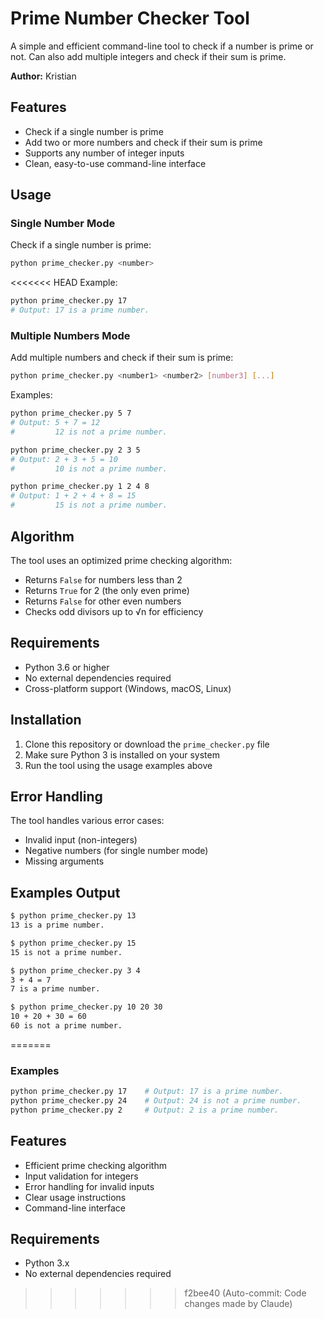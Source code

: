 # Prime Number Checker Tool

A simple and efficient command-line tool to check if a number is prime or not. Can also add multiple integers and check if their sum is prime.

**Author:** Kristian

## Features

- Check if a single number is prime
- Add two or more numbers and check if their sum is prime
- Supports any number of integer inputs
- Clean, easy-to-use command-line interface

## Usage

### Single Number Mode
Check if a single number is prime:
```bash
python prime_checker.py <number>
```

<<<<<<< HEAD
Example:
```bash
python prime_checker.py 17
# Output: 17 is a prime number.
```

### Multiple Numbers Mode
Add multiple numbers and check if their sum is prime:
```bash
python prime_checker.py <number1> <number2> [number3] [...]
```

Examples:
```bash
python prime_checker.py 5 7
# Output: 5 + 7 = 12
#         12 is not a prime number.

python prime_checker.py 2 3 5
# Output: 2 + 3 + 5 = 10
#         10 is not a prime number.

python prime_checker.py 1 2 4 8
# Output: 1 + 2 + 4 + 8 = 15
#         15 is not a prime number.
```

## Algorithm

The tool uses an optimized prime checking algorithm:
- Returns `False` for numbers less than 2
- Returns `True` for 2 (the only even prime)
- Returns `False` for other even numbers
- Checks odd divisors up to √n for efficiency

## Requirements

- Python 3.6 or higher
- No external dependencies required
- Cross-platform support (Windows, macOS, Linux)

## Installation

1. Clone this repository or download the `prime_checker.py` file
2. Make sure Python 3 is installed on your system
3. Run the tool using the usage examples above

## Error Handling

The tool handles various error cases:
- Invalid input (non-integers)
- Negative numbers (for single number mode)
- Missing arguments

## Examples Output

```bash
$ python prime_checker.py 13
13 is a prime number.

$ python prime_checker.py 15
15 is not a prime number.

$ python prime_checker.py 3 4
3 + 4 = 7
7 is a prime number.

$ python prime_checker.py 10 20 30
10 + 20 + 30 = 60
60 is not a prime number.
```
=======
### Examples

```bash
python prime_checker.py 17    # Output: 17 is a prime number.
python prime_checker.py 24    # Output: 24 is not a prime number.
python prime_checker.py 2     # Output: 2 is a prime number.
```

## Features

- Efficient prime checking algorithm
- Input validation for integers
- Error handling for invalid inputs
- Clear usage instructions
- Command-line interface

## Requirements

- Python 3.x
- No external dependencies required
>>>>>>> f2bee40 (Auto-commit: Code changes made by Claude)
